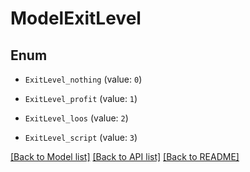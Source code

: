 # ModelExitLevel


## Enum

* `ExitLevel_nothing` (value: `0`)

* `ExitLevel_profit` (value: `1`)

* `ExitLevel_loos` (value: `2`)

* `ExitLevel_script` (value: `3`)

[[Back to Model list]](../README.md#documentation-for-models) [[Back to API list]](../README.md#documentation-for-api-endpoints) [[Back to README]](../README.md)


